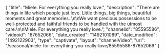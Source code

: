 {
    "title": "Miele. For everything you really love.",
    "description": "There are things in life which people just love. Little things, big things, beautiful moments and great memories. \n\nWe want precious possessions to be well-protected and faithful friends to be handled with the utmost care.\n\nMiele. For everything you really love.",
    "channelid": "85595586",
    "videoid": "87652066",
    "date_created": "1492101089",
    "date_modified": "1492122903",
    "type": "captivate",
    "layout": "channelVideo",
    "url": "\/seasonal\/miele-for-everything-you-really-love\/85595586-87652066"
}